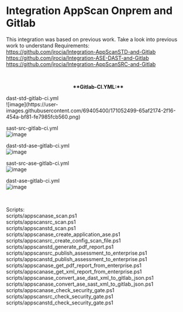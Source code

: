 # Integration AppScan Onprem and Gitlab<br>

This integration was based on previous work. Take a look into previous work to understand Requirements:<br>
https://github.com/jrocia/Integration-AppScanSTD-and-Gitlab<br>
https://github.com/jrocia/Integration-ASE-DAST-and-Gitlab<br>
https://github.com/jrocia/Integration-AppScanSRC-and-Gitlab<br>

<br>
<b><p align="center">**Gitlab-CI.YML:**<br></p></b>
dast-std-gitlab-ci.yml<br>
![image](https://user-images.githubusercontent.com/69405400/171052499-65af2174-2f16-454a-bf81-fe7985fcb560.png)

sast-src-gitlab-ci.yml<br>
![image](https://user-images.githubusercontent.com/69405400/171052553-94a8864c-464a-4a18-bcf8-5e967101e75a.png)

dast-std-ase-gitlab-ci.yml<br>
![image](https://user-images.githubusercontent.com/69405400/171052601-57235dee-ba69-4af5-a609-361ca81ce438.png)

sast-src-ase-gitlab-ci.yml<br>
![image](https://user-images.githubusercontent.com/69405400/171052626-984b0fd1-4581-4bfa-bf65-dcc5f8976c8e.png)

dast-ase-gitlab-ci.yml<br>
![image](https://user-images.githubusercontent.com/69405400/171052657-c04fec45-fece-4f0a-b1e4-e0c72219d610.png)


<br>

Scripts:<br>
scripts/appscanase_scan.ps1<br>
scripts/appscansrc_scan.ps1<br>
scripts/appscanstd_scan.ps1<br>
scripts/appscanase_create_application_ase.ps1<br>
scripts/appscansrc_create_config_scan_file.ps1<br>
scripts/appscanstd_generate_pdf_report.ps1<br>
scripts/appscansrc_publish_assessment_to_enterprise.ps1<br>
scripts/appscanstd_publish_assessment_to_enterprise.ps1<br>
scripts/appscanase_get_pdf_report_from_enterprise.ps1<br>
scripts/appscanase_get_xml_report_from_enterprise.ps1<br>
scripts/appscanase_convert_ase_dast_xml_to_gitlab_json.ps1<br>
scripts/appscanase_convert_ase_sast_xml_to_gitlab_json.ps1<br>
scripts/appscanase_check_security_gate.ps1<br>
scripts/appscansrc_check_security_gate.ps1<br>
scripts/appscanstd_check_security_gate.ps1<br>
